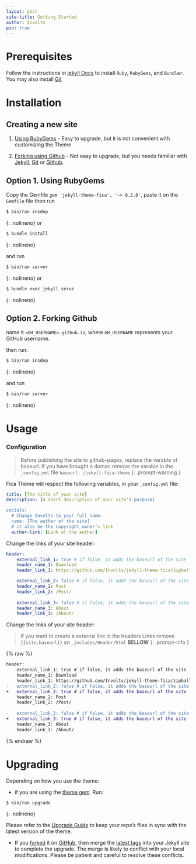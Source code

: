 ```yaml
---
layout: post
site-title: Getting Started
author: Involts
pin: true
---
```


# Prerequisites

Follow the instructions in [jekyll Docs](https://jekyllrb.com/docs/installation/) to install `Ruby`, `RubyGems`, and `Bundler`. You may also install [Git](https://git-scm.com/)

# Installation

## Creating a new site

1. [Using RubyGems](https://rubygems.org/gems/jekyll-theme-fica) - Easy to upgrade, but it is not convenient with customizing the Theme.

1. [Forking using Github](https://github.com/Involts/jekyll-theme-fica/generate) - Not easy to upgrade, but you needs familiar with [Jekyll](https://jekyllrb.com), [Git](https://git-scm.com/) or [Github](https://github.com/).

## Option 1. Using RubyGems

Copy the Gemfile `gem 'jekyll-theme-fica', '~> 0.2.0'`, paste it on the `Gemfile` file then run 

```bash
$ bin/run insdep
```
{: .nolineno}
or
```bash
$ bundle install
```
{: .nolineno}

and run

```bash
$ bin/run server
```
{: .nolineno}
or
```bash
$ bundle exec jekyll serve
```
{: .nolineno}




## Option 2. Forking Github

name it `<GH_USERNAME>.github.io`, where `GH_USERNAME` represents your GitHub username.

 then run:

```bash
$ bin/run insdep
```
{: .nolineno}

and run

```bash
$ bin/run server
```
{: .nolineno}

# Usage

### Configuration

> Before publishing the site to github-pages, replace the varable of baseurl. If you have brought a doman remove the varable in the `_config.yml` file 
`baseurl: /jekyll-fica-theme`
{: .prompt-warning }

Fica Theme will respect the following variables, in your `_config.yml` file:

```yml
title: [The title of your site]
description: [A short description of your site's purpose]

socials:
  # Change Involts to your full name.
  name: [The auther of the site]
  # it also be the copyright owner's link
  auther-link: [Link of the auther]
```

Change the links of your site header:

```yml
header:
    external_link_1: true # if false, it adds the baseurl of the site
    header_name_1: Download
    header_link_1: https://github.com/Involts/jekyll-theme-fica/zipball/master

    external_link_2: false # if false, it adds the baseurl of the site
    header_name_2: Post
    header_link_2: /Post/
    
    external_link_3: false # if false, it adds the baseurl of the site
    header_name_3: About
    header_link_3: /About/
```

Change the links of your site header:

 > If you want to create a external link in the headers Links remove `{{site.baseurl}}` on `_includes/Header/html` **BELLOW**
 {: .prompt-info }


{% raw %}
```diff
header:
    external_link_1: true # if false, it adds the baseurl of the site
    header_name_1: Download
    header_link_1: https://github.com/Involts/jekyll-theme-fica/zipball/master
-   external_link_2: false # if false, it adds the baseurl of the site
+   external_link_2: true # if false, it adds the baseurl of the site
    header_name_2: Post
    header_link_2: /Post/
    
-   external_link_3: false # if false, it adds the baseurl of the site
+   external_link_3: true # if false, it adds the baseurl of the site
    header_name_3: About
    header_link_3: /About/
  ```
{% endraw %}  

#  Upgrading
  Depending on how you use the theme:

- if you are using the [theme gem](https://rubygems.org/gems/jekyll-theme-fica). Run:

```bash
$ bin/run upgrade
```
{: .nolineno}

Please refer to the [Upgrade Guide](https://github.com/Involts/jekyll-theme-fica/wiki/Theme-Upgrade-Guide) to keep your repo’s files in sync with the latest version of the theme.

- If you [forked](https://github.com/Involts/jekyll-theme-fica/fork) it on [GitHub](https://github.com/Involts/jekyll-theme-fica), then merge the [latest tags](https://github.com/Involts/jekyll-theme-fica/tags) into your Jekyll site to complete the upgrade. The merge is likely to conflict with your local modifications. Please be patient and careful to resolve these conflicts.








